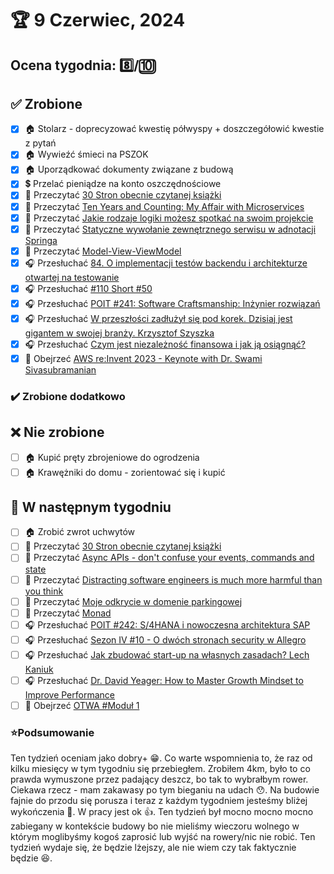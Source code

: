 # 🏆 9 Czerwiec, 2024

## Ocena tygodnia: 8️⃣/🔟

## ✅ Zrobione
- [x] 🏠 Stolarz - doprecyzować kwestię półwyspy + doszczegółowić kwestie z pytań
- [x] 🏠 Wywieźć śmieci na PSZOK
- [x] 🏠 Uporządkować dokumenty związane z budową
- [x] 💲 Przelać pieniądze na konto oszczędnościowe
- [x] 📗 Przeczytać [30 Stron obecnie czytanej książki](https://github.com/BartoszDabek/bdabek.pl/blob/master/miscellaneous/books.md)
- [x] 📗 Przeczytać [Ten Years and Counting: My Affair with Microservices](https://blog.allegro.tech/2024/04/ten-years-microservices.html)
- [x] 📗 Przeczytać [Jakie rodzaje logiki możesz spotkać na swoim projekcie](https://cezarysanecki.pl/2024/04/19/jakie-rodzaje-logiki-mozesz-spotkac-na-swoim-projekcie/)
- [x] 📗 Przeczytać [Statyczne wywołanie zewnętrznego serwisu w adnotacji Springa](https://cezarysanecki.pl/2024/04/18/statyczne-wywolanie-zewnetrznego-serwisu-w-adnotacji-springa/)
- [x] 📗 Przeczytać [Model-View-ViewModel](https://java-design-patterns.com/patterns/model-view-viewmodel/)
- [x] 🎧 Przesłuchać [84. O implementacji testów backendu i architekturze otwartej na testowanie](https://bettersoftwaredesign.pl/episodes/84)
- [x] 🎧 Przesłuchać [#110 Short #50](https://patoarchitekci.io/110/)
- [x] 🎧 Przesłuchać [POIT #241: Software Craftsmanship: Inżynier rozwiązań](https://porozmawiajmyoit.pl/poit-241-software-craftsmanship-inzynier-rozwiazan/)
- [x] 🎧 Przesłuchać [W przeszłości zadłużył się pod korek. Dzisiaj jest gigantem w swojej branży.  Krzysztof Szyszka](https://zaprojektujswojezycie.pl/w-przeszlosci-zadluzyl-sie-pod-korek-dzisiaj-jest-gigantem-w-swojej-branzy-krzysztof-szyszka/)
- [x] 🎧 Przesłuchać [Czym jest niezależność finansowa i jak ją osiągnąć?](https://inwestomat.eu/czym-jest-niezaleznosc-finansowa-i-jak-ja-osiagnac/)
- [x] 🎥 Obejrzeć [AWS re:Invent 2023 - Keynote with Dr. Swami Sivasubramanian](https://youtu.be/8clH7cbnIQw)

### ✔️ Zrobione dodatkowo

## ❌ Nie zrobione
- [ ] 🏠 Kupić pręty zbrojeniowe do ogrodzenia
- [ ] 🏠 Krawężniki do domu - zorientować się i kupić

## 📝 W następnym tygodniu
- [ ] 🏠 Zrobić zwrot uchwytów
- [ ] 📗 Przeczytać [30 Stron obecnie czytanej książki](https://github.com/BartoszDabek/bdabek.pl/blob/master/miscellaneous/books.md)
- [ ] 📗 Przeczytać [Async APIs - don't confuse your events, commands and state](https://blog.scottlogic.com/2024/04/22/message_types.html)
- [ ] 📗 Przeczytać [Distracting software engineers is much more harmful than you think](https://zaidesanton.substack.com/p/the-biggest-problem-in-todays-work)
- [ ] 📗 Przeczytać [Moje odkrycie w domenie parkingowej](https://cezarysanecki.pl/2024/05/06/moje-odkrycie-w-domenie-parkingowej/)
- [ ] 📗 Przeczytać [Monad](https://java-design-patterns.com/patterns/monad/)
- [ ] 🎧 Przesłuchać [POIT #242: S/4HANA i nowoczesna architektura SAP](https://porozmawiajmyoit.pl/poit-242-s-4hana-i-nowoczesna-architektura-sap/)
- [ ] 🎧 Przesłuchać [Sezon IV #10 - O dwóch stronach security w Allegro](https://podtail.com/it/podcast/allegro-tech-podcast/sezon-iv-10-o-dwoch-stronach-security-w-allegro/)
- [ ] 🎧 Przesłuchać [Jak zbudować start-up na własnych zasadach? Lech Kaniuk](https://zaprojektujswojezycie.pl/jak-zbudowac-start-up-na-wlasnych-zasadach-lech-kaniuk/)
- [ ] 🎧 Przesłuchać [Dr. David Yeager: How to Master Growth Mindset to Improve Performance](https://www.hubermanlab.com/episode/dr-david-yeager-how-to-master-growth-mindset-to-improve-performance)
- [ ] 🎥 Obejrzeć [OTWA #Moduł 1](https://www.ofensywnetestowanie.pl/)

### ⭐Podsumowanie
Ten tydzień oceniam jako dobry+ 😁. Co warte wspomnienia to, że raz od kilku miesięcy w tym tygodniu się przebiegłem. Zrobiłem 4km, było to co prawda wymuszone przez padający deszcz, bo tak to wybrałbym rower. Ciekawa rzecz - mam zakawasy po tym bieganiu na udach 😯. Na budowie fajnie do przodu się porusza i teraz z każdym tygodniem jesteśmy bliżej wykończenia 🥰. W pracy jest ok 👍. Ten tydzień był mocno mocno mocno zabiegany w kontekście budowy bo nie mieliśmy wieczoru wolnego w którym moglibyśmy kogoś zaprosić lub wyjść na rowery/nic nie robić. Ten tydzień wydaje się, że będzie lżejszy, ale nie wiem czy tak faktycznie będzie 😆. 
